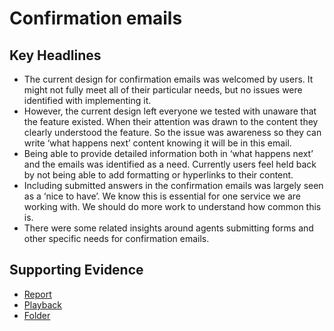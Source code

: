 # Confirmation emails

## Key Headlines 

- The current design for confirmation emails was welcomed by users. It might not fully meet all of their particular needs, but no issues were identified with implementing it.
- However, the current design left everyone we tested with unaware that the feature existed. When their attention was drawn to the content they clearly understood the feature. So the issue was awareness so they can write ‘what happens next’ content knowing it will be in this email.
- Being able to provide detailed information both in ‘what happens next’ and the emails was identified as a need. Currently users feel held back by not being able to add formatting or hyperlinks to their content.
- Including submitted answers in the confirmation emails was largely seen as a ‘nice to have’. We know this is essential for one service we are working with. We should do more work to understand how common this is.
- There were some related insights around agents submitting forms and other specific needs for confirmation emails.

## Supporting Evidence
- [Report](https://docs.google.com/presentation/d/1652cpRz963L3nWHxn1dhlV2WrPJM4g4VnBx4RQhjv_s/edit?usp=drive_link)
- [Playback](https://drive.google.com/file/d/1RqPKscFAwqJ8YzqoHMwSuUxPugyzBEbe/view?usp=drive_link)
- [Folder](https://drive.google.com/drive/folders/1DiWgtUJ_4pnJDXCYXeZgSqWvMHJHOvbd)
